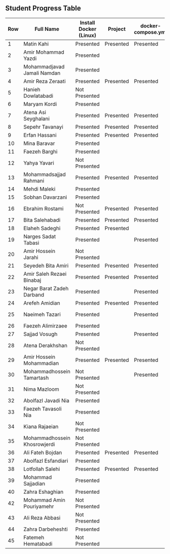 
## Student Progress Table

| Row | Full Name                    | Install Docker (Linux)       | Project     | docker-compose.yml       | Dockerfile     | Postman          | Subject    |
|-----|------------------------------|------------------------------|-------------|--------------------------|----------------|------------------|------------|
| 1   | Matin Kahi                   | Presented                    | Presented   |  Presented               |  Presented     | Presented        |  پروژه قدیمی  |
| 2   | Amir Mohammad Yazdi          | Presented                    |             |                          |                |                  |            |
| 3   | Mohammadjavad Jamali Namdan  | Presented                    |             |                          |                |                  |            |
| 4   | Amir Reza Zeraati            | Presented                    | Presented   | Presented                | Presented      | Presented        | Game (Django) |
| 5   | Hanieh Dowlatabadi           | Not Presented                |             |                          |                |                  |            |
| 6   | Maryam Kordi                 | Presented                    |             |                          |                |                  |            |
| 7   | Atena Asi Seyghalani         | Presented                    |Presented    | Presented                |  Presented     |                  |            |
| 8   | Sepehr Tavanayi              | Presented                    |Presented    | Presented                |  Presented     |  Presented       | Scan (Django)  |
| 9   | Erfan Hassani                | Presented                    | Presented   | Presented                |  Presented     |  Presented       | Book (Django) |
| 10  | Mina Baravar                 | Presented                    |             |                          |                |                  |            |
| 11  | Faezeh Barghi                 | Presented                    |             |                          |                |                  |            |
| 12  | Yahya Yavari                 | Not Presented                |             |                          |                |                  |            |
| 13  | Mohammadsajjad Rahmani       | Presented                    | Presented   | Presented                |  Presented     | Presented        | Electronics (Django) |
| 14  | Mehdi Maleki                 | Presented                    |             |                          |                |                  |            |
| 15  | Sobhan Davarzani             | Presented                    |             |                          |                |                  |            |
| 16  | Ebrahim Rostami              | Not Presented                |Presented    |Presented                 |Presented       |Presented         | Movie (Django)   |
| 17  | Bita Salehabadi              | Presented                    |Presented    |Presented                 |Presented       |Presented         |Flower (Django)    |
| 18  | Elaheh Sadeghi               | Presented                    |Presented    |                          | Presented      | Presented        | (Django)   |
| 19  | Narges Sadat Tabasi          | Presented                    |             |Presented                 |Presented       |                  | Food (Django) |
| 20  | Amir Hossein Jarahi          | Not Presented                |             |                          |                |                  |            |
| 21  | Seyedeh Bita Amiri           | Presented                    | Presented   | Presented                | Presented      |  Presented       | Mobile (Django) |
| 22  | Amir Saleh Rezaei Binabaj    | Presented                    | Presented   | Presented                |Presented       |Presented         | Food (Node js)   |
| 23  | Negar Barat Zadeh Darband    | Presented                    |             |Presented                 |Presented       |                  | (Front)    |
| 24  | Arefeh Amidian               | Presented                    |Presented    | Presented                |Presented       |Presented         | Task (Django)  |
| 25  | Naeimeh Tazari               | Presented                    |             | Presented                |Presented       |                  | Marketing campaign(Django) |
| 26  | Faezeh Alimirzaee            | Presented                    |             |                          |                |                  |            |
| 27  | Sajjad Vosugh                | Presented                    |             | Presented                | Presented      |                  | (Django)   |
| 28  | Atena Derakhshan             | Not Presented                |             |                          |                |                  |            |
| 29  | Amir Hossein Mohammadian     | Presented                    |Presented    | Presented                |Presented       |Presented         | language(Node js)|
| 30  | Mohammadhossein Tamartash    | Not Presented                |             | Presented                |                |                  |            |
| 31  | Nima Mazloom                 | Not Presented                |             |                          |                |                  |            |
| 32  | Abolfazl Javadi Nia          | Presented                    |             |                          |                |                  |            |
| 33  | Faezeh Tavasoli Nia          | Presented                    |             |                          |                |                  |            |
| 34  | Kiana Rajaeian               | Not Presented                |             |                          |                |                  |            |
| 35  | Mohammadhossein Khosrowjerdi | Not Presented                |             |                          |                |                  |            |
| 36  | Ali Fateh Bojdan             | Presented                    |Presented    |Presented                 |Presented       |Presented         |Car (Django)  |
| 37  | Abolfazl Esfandiari          | Presented                    |             |                          |                |                  |            |
| 38  | Lotfollah Salehi             | Presented                    |Presented    |Presented                 |Presented       |Presented         | Game (Node js)           |
| 39  | Mohammad Sajjadian           | Presented                    |             |                          |                |                  |            |
| 40  | Zahra Eshaghian              | Presented                    |             |                          |                |                  |            |
| 42  | Mohammad Amin Pouriyamehr    | Not Presented                |             |                          |                |                  |            |
| 43  | Ali Reza Abbasi              | Not Presented                |             |                          |                |                  |            |
| 44  | Zahra Darbeheshti            | Presented                    |             |                          |                |                  |            |
| 45  | Fatemeh Hematabadi           | Not Presented                |             |                          |                |                  |            |
